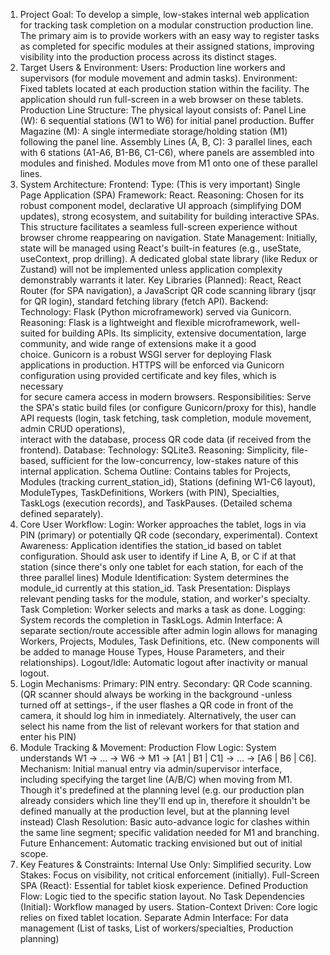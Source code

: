 1. Project Goal:
To develop a simple, low-stakes internal web application for tracking task completion on a modular construction production line. The primary aim is to provide workers with an easy way to register tasks as completed for specific modules at their assigned stations, improving visibility into the production process across its distinct stages.
2. Target Users & Environment:
Users: Production line workers and supervisors (for module movement and admin tasks).
Environment: Fixed tablets located at each production station within the facility. The application should run full-screen in a web browser on these tablets.
Production Line Structure: The physical layout consists of:
Panel Line (W): 6 sequential stations (W1 to W6) for initial panel production.
Buffer Magazine (M): A single intermediate storage/holding station (M1) following the panel line.
Assembly Lines (A, B, C): 3 parallel lines, each with 6 stations (A1-A6, B1-B6, C1-C6), where panels are assembled into modules and finished. Modules move from M1 onto one of these parallel lines.
3. System Architecture:
Frontend:
Type: (This is very important) Single Page Application (SPA)
Framework: React.
Reasoning: Chosen for its robust component model, declarative UI approach (simplifying DOM updates), strong ecosystem, and suitability for building interactive SPAs. This structure facilitates a seamless full-screen experience without browser chrome reappearing on navigation.
State Management: Initially, state will be managed using React's built-in features (e.g., useState, useContext, prop drilling). A dedicated global state library (like Redux or Zustand) will not be implemented unless application complexity demonstrably warrants it later.
Key Libraries (Planned): React, React Router (for SPA navigation), a JavaScript QR code scanning library (jsqr for QR login), standard fetching library (fetch API).
Backend:
Technology: Flask (Python microframework) served via Gunicorn.
Reasoning: Flask is a lightweight and flexible microframework, well-suited for building APIs. Its simplicity, extensive documentation, large community, and wide range of extensions make it a good      
choice. Gunicorn is a robust WSGI server for deploying Flask applications in production. HTTPS will be enforced via Gunicorn configuration using provided certificate and key files, which is necessary  
for secure camera access in modern browsers.
Responsibilities: Serve the SPA's static build files (or configure Gunicorn/proxy for this), handle API requests (login, task fetching, task completion, module movement, admin CRUD operations),        
interact with the database, process QR code data (if received from the frontend).
Database:
Technology: SQLite3.
Reasoning: Simplicity, file-based, sufficient for the low-concurrency, low-stakes nature of this internal application.
Schema Outline: Contains tables for Projects, Modules (tracking current_station_id), Stations (defining W1-C6 layout), ModuleTypes, TaskDefinitions, Workers (with PIN), Specialties, TaskLogs (execution records), and TaskPauses. (Detailed schema defined separately).
4. Core User Workflow:
Login: Worker approaches the tablet, logs in via PIN (primary) or potentially QR code (secondary, experimental).
Context Awareness: Application identifies the station_id based on tablet configuration. Should ask user to identify if Line A, B, or C if at that station (since there's only one tablet for each station, for each of the three parallel lines)
Module Identification: System determines the module_id currently at this station_id.
Task Presentation: Displays relevant pending tasks for the module, station, and worker's specialty.
Task Completion: Worker selects and marks a task as done.
Logging: System records the completion in TaskLogs.
Admin Interface: A separate section/route accessible after admin login allows for managing Workers, Projects, Modules, Task Definitions, etc. (New components will be added to manage House Types, House Parameters, and their relationships).
Logout/Idle: Automatic logout after inactivity or manual logout.
5. Login Mechanisms:
Primary: PIN entry.
Secondary: QR Code scanning. (QR scanner should always be working in the background -unless turned off at settings-, if the user flashes a QR code in front of the camera, it should log him in inmediately. Alternatively, the user can select his name from the list of relevant workers for that station and enter his PIN)
6. Module Tracking & Movement:
Production Flow Logic: System understands W1 -> ... -> W6 -> M1 -> [A1 | B1 | C1] -> ... -> [A6 | B6 | C6].
Mechanism: Initial manual entry via admin/supervisor interface, including specifying the target line (A/B/C) when moving from M1. Though it's predefined at the planning level (e.g. our production plan already considers which line they'll end up in, therefore it shouldn't be defined manually at the production level, but at the planning level instead)
Clash Resolution: Basic auto-advance logic for clashes within the same line segment; specific validation needed for M1 and branching.
Future Enhancement: Automatic tracking envisioned but out of initial scope.
7. Key Features & Constraints:
Internal Use Only: Simplified security.
Low Stakes: Focus on visibility, not critical enforcement (initially).
Full-Screen SPA (React): Essential for tablet kiosk experience.
Defined Production Flow: Logic tied to the specific station layout.
No Task Dependencies (Initial): Workflow managed by users.
Station-Context Driven: Core logic relies on fixed tablet location.
Separate Admin Interface: For data management (List of tasks, List of workers/specialties, Production planning)
